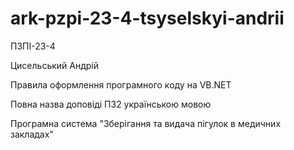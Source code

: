 # ark-pzpi-23-4-tsyselskyi-andrii

ПЗПІ-23-4

Цисельський Андрій

Правила оформлення програмного коду на VB.NET

Повна назва доповіді ПЗ2 українською мовою

Програмна система "Зберігання та видача пігулок в медичних закладах"
